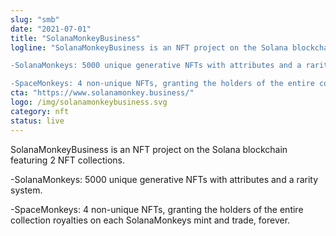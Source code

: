 ```yaml
---
slug: "smb"
date: "2021-07-01"
title: "SolanaMonkeyBusiness"
logline: "SolanaMonkeyBusiness is an NFT project on the Solana blockchain featuring 2 NFT collections.

-SolanaMonkeys: 5000 unique generative NFTs with attributes and a rarity system.

-SpaceMonkeys: 4 non-unique NFTs, granting the holders of the entire collection royalties on each SolanaMonkeys mint and trade, forever."
cta: "https://www.solanamonkey.business/"
logo: /img/solanamonkeybusiness.svg
category: nft
status: live
---
```


SolanaMonkeyBusiness is an NFT project on the Solana blockchain featuring 2 NFT collections.

-SolanaMonkeys: 5000 unique generative NFTs with attributes and a rarity system.

-SpaceMonkeys: 4 non-unique NFTs, granting the holders of the entire collection royalties on each SolanaMonkeys mint and trade, forever.
